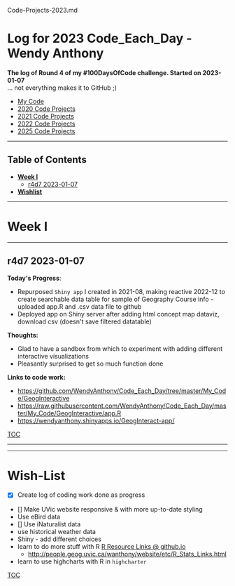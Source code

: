 Code-Projects-2023.md



# Log for 2023 Code_Each_Day - Wendy Anthony

**The log of Round 4 of my #100DaysOfCode challenge. Started on 2023-01-07**  
 ... not everything makes it to GitHub ;)
- [My Code](https://github.com/WendyAnthony/Code_Each_Day/tree/master/My_Code)
- [2020 Code Projects](https://github.com/WendyAnthony/Code_Each_Day/blob/master/Code-Projects-2020.md)
- [2021 Code Projects](https://github.com/WendyAnthony/Code_Each_Day/blob/master/Code-Projects-2021.md)
- [2022 Code Projects](https://github.com/WendyAnthony/Code_Each_Day/blob/master/Code-Projects-2022.md)
- [2025 Code Projects](https://github.com/WendyAnthony/Code_Each_Day/blob/master/Code-Projects-2025.md)

***
## Table of Contents  <a name="toc"/></a>
- **[Week I](#weeki)**    
  - [r4d7 2023-01-07](#r4d7)
- **[Wishlist](#wishlist)**  

***
# Week I <a name="weeki"/></a>
***
## r4d7 2023-01-07 <a name="r4d7"/></a>
**Today's Progress**: 
- Repurposed `Shiny app` I created in 2021-08, making reactive 2022-12 to create searchable data table for sample of Geography Course info
		- uploaded app.R and .csv data file to github
- Deployed app on Shiny server after adding html concept map dataviz, download csv (doesn't save filtered datatable)

**Thoughts:** 
- Glad to have a sandbox from which to experiment with adding different interactive visualizations
- Pleasantly surprised to get so much function done

**Links to code work:** 
- https://github.com/WendyAnthony/Code_Each_Day/tree/master/My_Code/GeogInteractive
- https://raw.githubusercontent.com/WendyAnthony/Code_Each_Day/master/My_Code/GeogInteractive/app.R
- https://wendyanthony.shinyapps.io/GeogInteract-app/

[TOC](#toc)

***  
***
# Wish-List <a name="wishlist"/>  
- [x] Create log of coding work done as progress
- [] Make UVic website responsive & with more up-to-date styling
- Use eBird data
- [] Use iNaturalist data
- use historical weather data
- Shiny - add different choices
- learn to do more stuff with R [R Resource Links @ github.io](https://wendyanthony.github.io/R_Stats_Links-io.html)  
  - http://people.geog.uvic.ca/wanthony/website/etc/R_Stats_Links.html
- learn to use highcharts with R in ```highcharter```

[TOC](#toc)
